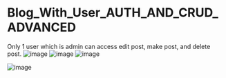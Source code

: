 # Blog_With_User_AUTH_AND_CRUD_ADVANCED
Only 1 user which is admin can access edit post, make post, and delete post.
![image](https://user-images.githubusercontent.com/67830778/194719043-99ccc7fa-252b-4320-a442-b3bc2b4fde5d.png)
![image](https://user-images.githubusercontent.com/67830778/194719167-577f6c14-3ed3-499c-a213-5f62be776b65.png)
![image](https://user-images.githubusercontent.com/67830778/194719187-1ee2b4cb-7ab1-4f62-9850-fadaf92dffa6.png)

![image](https://user-images.githubusercontent.com/67830778/194719178-511547f3-4435-4b0c-9203-286932ad90a9.png)
